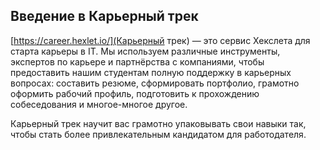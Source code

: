 ## Введение в Карьерный трек

[https://career.hexlet.io/](Карьерный трек) — это сервис Хекслета для старта карьеры в IT. Мы используем различные инструменты, экспертов по карьере и партнёрства с компаниями, чтобы предоставить нашим студентам полную поддержку в карьерных вопросах: составить резюме, сформировать портфолио, грамотно оформить рабочий профиль, подготовить к прохождению собеседования и многое-многое другое.

Карьерный трек научит вас грамотно упаковывать свои навыки так, чтобы стать более привлекательным кандидатом для работодателя. 
